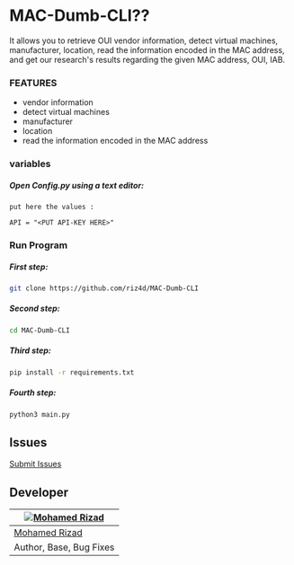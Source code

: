 # MAC-Dumb-CLI??

It allows you to retrieve OUI vendor information, detect virtual machines, manufacturer, location, read the information encoded in the MAC address, and get our research's results regarding the given MAC address, OUI, IAB.

### FEATURES
 - vendor information
 - detect virtual machines
 - manufacturer
 - location
 - read the information encoded in the MAC address
 
 ### variables
 
 ##### Open Config.py using a text editor:

```
put here the values :

API = "<PUT API-KEY HERE>"
```


### Run Program


##### First step:

```sh
git clone https://github.com/riz4d/MAC-Dumb-CLI
```

##### Second step:

```sh
cd MAC-Dumb-CLI
```

##### Third step:

```sh
pip install -r requirements.txt
```

##### Fourth step:

```sh
python3 main.py
```

## Issues 

[Submit Issues](https://github.com/riz4d/MAC-Dumb-CLI/issues)


## Developer

[![Mohamed Rizad](https://github.com/riz4d.png?size=100)](https://github.com/riz4d) |
----|
[Mohamed Rizad](https://t.me/riz4d) |
Author, Base, Bug Fixes  |
